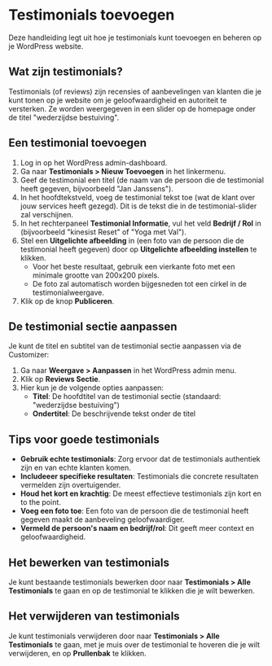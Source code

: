 # Testimonials toevoegen

Deze handleiding legt uit hoe je testimonials kunt toevoegen en beheren op je WordPress website.

## Wat zijn testimonials?

Testimonials (of reviews) zijn recensies of aanbevelingen van klanten die je kunt tonen op je website om je geloofwaardigheid en autoriteit te versterken. Ze worden weergegeven in een slider op de homepage onder de titel "wederzijdse bestuiving".

## Een testimonial toevoegen

1. Log in op het WordPress admin-dashboard.
2. Ga naar **Testimonials > Nieuw Toevoegen** in het linkermenu.
3. Geef de testimonial een titel (de naam van de persoon die de testimonial heeft gegeven, bijvoorbeeld "Jan Janssens").
4. In het hoofdtekstveld, voeg de testimonial tekst toe (wat de klant over jouw services heeft gezegd). Dit is de tekst die in de testimonial-slider zal verschijnen.
5. In het rechterpaneel **Testimonial Informatie**, vul het veld **Bedrijf / Rol** in (bijvoorbeeld "kinesist Reset" of "Yoga met Val").
6. Stel een **Uitgelichte afbeelding** in (een foto van de persoon die de testimonial heeft gegeven) door op **Uitgelichte afbeelding instellen** te klikken.
   - Voor het beste resultaat, gebruik een vierkante foto met een minimale grootte van 200x200 pixels.
   - De foto zal automatisch worden bijgesneden tot een cirkel in de testimonialweergave.
7. Klik op de knop **Publiceren**.

## De testimonial sectie aanpassen

Je kunt de titel en subtitel van de testimonial sectie aanpassen via de Customizer:

1. Ga naar **Weergave > Aanpassen** in het WordPress admin menu.
2. Klik op **Reviews Sectie**.
3. Hier kun je de volgende opties aanpassen:
   - **Titel**: De hoofdtitel van de testimonial sectie (standaard: "wederzijdse bestuiving")
   - **Ondertitel**: De beschrijvende tekst onder de titel

## Tips voor goede testimonials

- **Gebruik echte testimonials**: Zorg ervoor dat de testimonials authentiek zijn en van echte klanten komen.
- **Includeeer specifieke resultaten**: Testimonials die concrete resultaten vermelden zijn overtuigender.
- **Houd het kort en krachtig**: De meest effectieve testimonials zijn kort en to the point.
- **Voeg een foto toe**: Een foto van de persoon die de testimonial heeft gegeven maakt de aanbeveling geloofwaardiger.
- **Vermeld de persoon's naam en bedrijf/rol**: Dit geeft meer context en geloofwaardigheid.

## Het bewerken van testimonials

Je kunt bestaande testimonials bewerken door naar **Testimonials > Alle Testimonials** te gaan en op de testimonial te klikken die je wilt bewerken.

## Het verwijderen van testimonials

Je kunt testimonials verwijderen door naar **Testimonials > Alle Testimonials** te gaan, met je muis over de testimonial te hoveren die je wilt verwijderen, en op **Prullenbak** te klikken.
